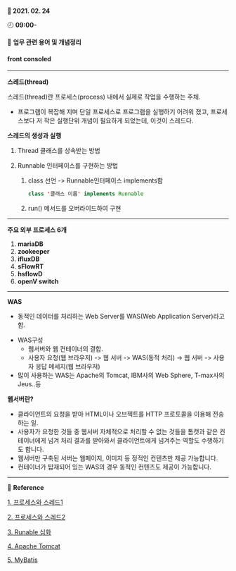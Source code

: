 **:date: 2021. 02. 24** 

:clock8: **09:00-**

:bookmark_tabs: **업무 관련 용어 및 개념정리** 



#### front consoled

---

**스레드(thread)**

스레드(thread)란 프로세스(process) 내에서 실제로 작업을 수행하는 주체.

* 프로그램이 복잡해 지며 단일 프로세스로 프로그램을 실행하기 어려워 졌고, 프로세스보다 저 작은 실행단위 개념이 필요하게 되었는데, 이것이 스레드다.



**스레드의 생성과 실행**

1. Thread 클래스를 상속받는 방법

2. Runnable 인터페이스를 구현하는 방법

   1. class 선언 -> Runnable인터페이스 implements함

      ```java
      class '클래스 이름' implements Runnable
      ```

   2. run() 메서드를 오버라이드하여 구현

---

**주요 외부 프로세스 6개**

1. **mariaDB**
2. **zookeeper**
3. **ifluxDB**
4. **sFlowRT**
5. **hsflowD**
6. **openV switch**

---

**WAS**

* 동적인 데이터를 처리하는 Web Server를 WAS(Web Application Server)라고 함.

- WAS구성
  - 웹서버와 웹 컨테이너의 결합.
  - 사용자 요청(웹 브라우저) -> 웹 서버 -> WAS(동적 처리) -> 웹 서버 -> 사용자 응답 메세지(웹 브라우저)
- 많이 사용하는 WAS는 Apache의 Tomcat, IBM사의 Web Sphere, T-max사의 Jeus..등



**웹서버란?**

- 클라이언트의 요청을 받아 HTML이나 오브젝트를 HTTP 프로토콜을 이용해 전송하는 일.
- 사용자가 요청한 것들 중 웹서버 자체적으로 처리할 수 없는 것들을 톰캣과 같은 컨테이너에게 넘겨 처리 결과를 받아와서 클라이언트에게 넘겨주는 역할도 수행하기도 합니다.
- 웹서버만 구축된 서버는 웹페이지, 이미지 등 정적인 컨텐츠만 제공 가능합니다.
- 컨테이너가 탑재되어 있는 WAS의 경우 동적인 컨텐츠도 제공이 가능합니다.

---







:pineapple: **Reference**

[1. 프로세스와 스레드1](https://velog.io/@raejoonee/%ED%94%84%EB%A1%9C%EC%84%B8%EC%8A%A4%EC%99%80-%EC%8A%A4%EB%A0%88%EB%93%9C%EC%9D%98-%EC%B0%A8%EC%9D%B4)

[2. 프로세스와 스레드2](http://www.tcpschool.com/java/java_thread_concept)

[3. Runable 심화](https://deveric.tistory.com/22)

[4. Apache Tomcat](https://ithub.tistory.com/101)

[5. MyBatis](https://sjh836.tistory.com/127)